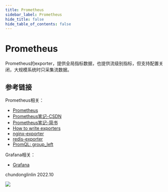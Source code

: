 ```yaml
---
title: Prometheus
sidebar_label: Prometheus
hide_title: false
hide_table_of_contents: false
---
```


# Prometheus

Prometheus的exporter，提供全局指标数据，也提供流级别指标，但支持配置关闭，大规模系统时只采集流数据。

## 参考链接

Prometheus相关：
* [Prometheus](https://prometheus.io/)
* [Prometheus笔记-CSDN](https://blog.csdn.net/win_lin/article/details/126374160)
* [Prometheus笔记-简书](https://www.jianshu.com/p/3c58894279fb)
* [How to write exporters](https://prometheus.io/docs/instrumenting/writing_exporters)
* [nginx-exporter](https://github.com/nginxinc/nginx-prometheus-exporter)
* [redis-exporter](https://grafana.com/oss/prometheus/exporters/redis-exporter/)
* [PromQL: group_left](https://ypereirareis.github.io/blog/2020/02/21/how-to-join-prometheus-metrics-by-label-with-promql/)

Grafana相关：
* [Grafana](https://grafana.com/)


chundonglinlin 2022.10

![](https://ossrs.net/gif/v1/sls.gif?site=ossrs.io&path=/lts/doc/zh/v5/prometheus)



